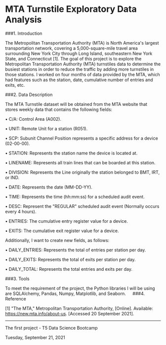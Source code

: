 # MTA Turnstile Exploratory Data Analysis

###1.	Introduction

The Metropolitan Transportation Authority (MTA) is North America's largest transportation network, covering a 5,000-square-mile travel area surrounding New York City through Long Island, southeastern New York State, and Connecticut [1]. The goal of this project is to explore the Metropolitan Transportation Authority (MTA) turnstiles data to determine the busiest stations in order to reduce the traffic by adding more turnstiles in those stations. I worked on four months of data provided by the MTA, which had features such as the station, date, cumulative number of entries and exits, etc.

###2.	Data Description

The MTA Turnstile dataset will be obtained from the MTA website that stores weekly data that contains the following fields:

•	C/A: Control Area (A002).

•	UNIT: Remote Unit for a station (R051).

•	SCP: Subunit Channel Position represents a specific address for a device (02-00-00).

•	STATION: Represents the station name the device is located at.

•	LINENAME: Represents all train lines that can be boarded at this station.

•	DIVISION: Represents the Line originally the station belonged to BMT, IRT, or IND.

•	DATE: Represents the date (MM-DD-YY).

•	TIME: Represents the time (hh:mm:ss) for a scheduled audit event.

•	DESC: Represent the "REGULAR" scheduled audit event (Normally occurs every 4 hours).

•	ENTRIES: The cumulative entry register value for a device.

•	EXITS: The cumulative exit register value for a device.


Additionally, I want to create new fields, as follows:

•	DAILY_ENTRIES: Represents the total of entries per station per day.

•	DAILY_EXITS: Represents the total of exits per station per day.

•	DAILY_TOTAL: Represents the total entries and exits per day.

###3.	Tools

To meet the requirement of the project, the Python libraries I will be using are SQLAlchemy, Pandas, Numpy, Matplotlib, and Seaborn. 
 
###4.	Reference

[1] 	"The MTA," Metropolitan Transportation Authority, [Online]. Available: https://new.mta.info/about-us. [Accessed 20 September 2021].



*********************************************
The first project - T5 Data Science Bootcamp

Tuesday, September 21, 2021
